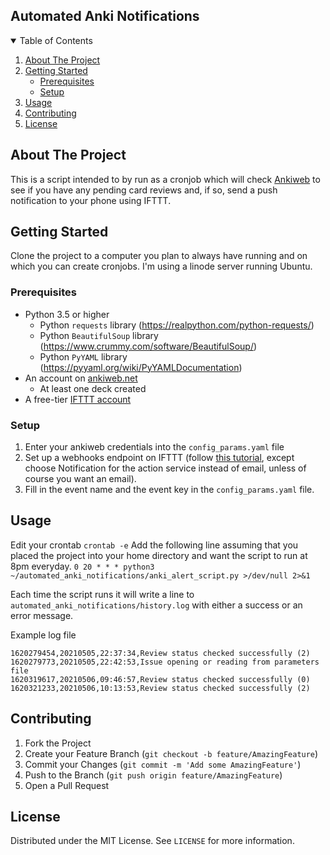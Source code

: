 ## Automated Anki Notifications

<!-- TABLE OF CONTENTS -->
<details open="open">
  <summary>Table of Contents</summary>
  <ol>
    <li>
      <a href="#about-the-project">About The Project</a>
    </li>
    <li>
      <a href="#getting-started">Getting Started</a>
      <ul>
        <li><a href="#prerequisites">Prerequisites</a></li>
        <li><a href="#installation">Setup</a></li>
      </ul>
    </li>
    <li><a href="#usage">Usage</a></li>
    <li><a href="#contributing">Contributing</a></li>
    <li><a href="#license">License</a></li>

  </ol>
</details>



<!-- ABOUT THE PROJECT -->
## About The Project

This is a script intended to by run as a cronjob which will check [Ankiweb](https://ankiweb.net) to see if you have any pending card reviews and, if so, send a push notification to your phone using IFTTT.


<!-- GETTING STARTED -->
## Getting Started

Clone the project to a computer you plan to always have running and on which you can create cronjobs. I'm using a linode server running Ubuntu.

### Prerequisites

* Python 3.5 or higher
	* Python `requests` library (https://realpython.com/python-requests/)
	* Python `BeautifulSoup` library (https://www.crummy.com/software/BeautifulSoup/)
	* Python `PyYAML` library (https://pyyaml.org/wiki/PyYAMLDocumentation)
* An account on [ankiweb.net](https://ankiweb.net/)
	* At least one deck created
* A free-tier [IFTTT account](https://ifttt.com/home)

### Setup

1. Enter your ankiweb credentials into the `config_params.yaml` file
2. Set up a webhooks endpoint on IFTTT (follow [this tutorial](https://anthscomputercave.com/tutorials/ifttt/using_ifttt_web_request_email.html), except choose Notification for the action service instead of email, unless of course you want an email).
3. Fill in the event name and the event key in the `config_params.yaml` file.



<!-- USAGE EXAMPLES -->
## Usage

Edit your crontab `crontab -e`
Add the following line assuming that you placed the project into your home directory and want the script to run at 8pm everyday.
`0 20 * * * python3 ~/automated_anki_notifications/anki_alert_script.py >/dev/null 2>&1`

Each time the script runs it will write a line to `automated_anki_notifications/history.log` with either a success or an error message.

Example log file
```
1620279454,20210505,22:37:34,Review status checked successfully (2)
1620279773,20210505,22:42:53,Issue opening or reading from parameters file
1620319617,20210506,09:46:57,Review status checked successfully (0)
1620321233,20210506,10:13:53,Review status checked successfully (2)
```




<!-- CONTRIBUTING -->
## Contributing

1. Fork the Project
2. Create your Feature Branch (`git checkout -b feature/AmazingFeature`)
3. Commit your Changes (`git commit -m 'Add some AmazingFeature'`)
4. Push to the Branch (`git push origin feature/AmazingFeature`)
5. Open a Pull Request



<!-- LICENSE -->
## License

Distributed under the MIT License. See `LICENSE` for more information.

